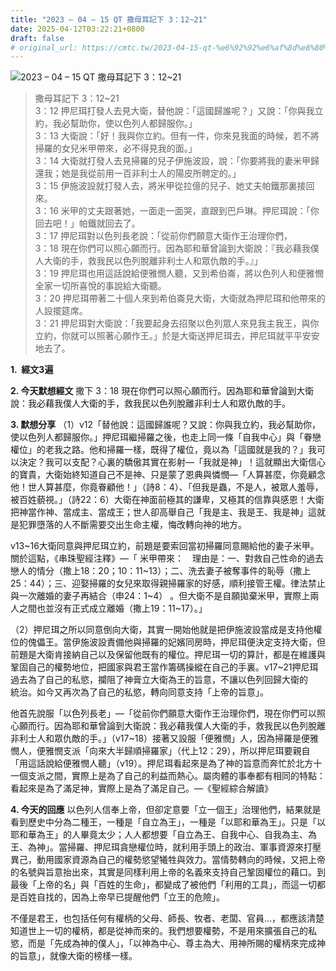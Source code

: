 ```yaml
---
title: "2023 – 04 – 15 QT 撒母耳記下 3：12~21"
date: 2025-04-12T03:22:21+0800
draft: false
# original_url: https://cmtc.tw/2023-04-15-qt-%e6%92%92%e6%af%8d%e8%80%b3%e8%a8%98%e4%b8%8b-3%ef%bc%9a1221
---
```


![2023 – 04 – 15 QT 撒母耳記下 3：12\~21](/images/qt.jpg  "2023 – 04 – 15 QT 撒母耳記下 3：12\~21")

> 撒母耳記下 3：12\~21  
> 3：12 押尼珥打發人去見大衛，替他說：「這國歸誰呢？」又說：「你與我立約，我必幫助你，使以色列人都歸服你。」  
> 3：13 大衛說：「好！我與你立約。但有一件，你來見我面的時候，若不將掃羅的女兒米甲帶來，必不得見我的面。」  
> 3：14 大衛就打發人去見掃羅的兒子伊施波設，說：「你要將我的妻米甲歸還我；她是我從前用一百非利士人的陽皮所聘定的。」  
> 3：15 伊施波設就打發人去，將米甲從拉億的兒子、她丈夫帕鐵那裏接回來。  
> 3：16 米甲的丈夫跟著她，一面走一面哭，直跟到巴戶琳。押尼珥說：「你回去吧！」帕鐵就回去了。  
> 3：17 押尼珥對以色列長老說：「從前你們願意大衛作王治理你們，  
> 3：18 現在你們可以照心願而行。因為耶和華曾論到大衛說：『我必藉我僕人大衛的手，救我民以色列脫離非利士人和眾仇敵的手。』」  
> 3：19 押尼珥也用這話說給便雅憫人聽，又到希伯崙，將以色列人和便雅憫全家一切所喜悅的事說給大衛聽。  
> 3：20 押尼珥帶著二十個人來到希伯崙見大衛，大衛就為押尼珥和他帶來的人設擺筵席。  
> 3：21 押尼珥對大衛說：「我要起身去招聚以色列眾人來見我主我王，與你立約，你就可以照著心願作王。」於是大衛送押尼珥去，押尼珥就平平安安地去了。

**1.  經文3遍**

**2. 今天默想經文**
撒下 3：18 現在你們可以照心願而行。因為耶和華曾論到大衛說：我必藉我僕人大衛的手，救我民以色列脫離非利士人和眾仇敵的手。

**3. 默想分享**
（1）v12「替他說：這國歸誰呢？又說：你與我立約，我必幫助你，使以色列人都歸服你。」押尼珥繼掃羅之後，也走上同一條「自我中心」與「眷戀權位」的老我之路。他和掃羅一樣，既得了權位，竟以為「這國就是我的？」我可以決定？我可以支配？心裏的驕傲其實在影射—「我就是神」！這就顯出大衛信心的寶貴，大衛始終知道自己不是神、只是蒙了恩典與憐憫—「人算甚麼，你竟顧念他！世人算甚麼，你竟眷顧他！」（詩8：4）、「但我是蟲，不是人，被眾人羞辱，被百姓藐視。」（詩22：6）大衛在神面前極其的謙卑，又極其的信靠與感恩！大衛把神當作神、當成主、當成王；世人卻高舉自己「我是主、我是王、我是神」這就是犯罪墮落的人不斷需要交出生命主權，悔改轉向神的地方。

v13\~16大衛同意與押尼珥立約，前題是要索回當初掃羅同意賜給他的妻子米甲。關於這點，《串珠聖經注釋》—「 米甲帶來： 理由是：一、對救自己性命的過去戀人的情分（撒上18：20；10：11\~13）；二、洗去妻子被奪事件的恥辱（撒上25：44）；三、迎娶掃羅的女兒來取得親掃羅家的好感，順利接管王權。律法禁止與一次離婚的妻子再結合（申24：1\~4） 。但大衛不是自願拋棄米甲，實際上兩人之間也並沒有正式成立離婚（撒上19：11\~17）。」

（2）押尼珥之所以同意倒向大衛，其實一開始他就是把伊施波設當成是支持他權位的傀儡王。當伊施波設責備他與掃羅的妃嬪同房時，押尼珥便決定支持大衛，但前題是大衛肯接納自己以及保留他既有的權位。押尼珥一切的算計，都是在維護與鞏固自己的權勢地位，把國家與君王當作籌碼操縱在自己的手裏。v17\~21押尼珥過去為了自己的私慾，攔阻了神膏立大衛為王的旨意，不讓以色列回歸大衛的  
統治。如今又再次為了自己的私慾，轉向同意支持「上帝的旨意」。

他首先說服「以色列長老」—「從前你們願意大衛作王治理你們，現在你們可以照心願而行。因為耶和華曾論到大衛說：我必藉我僕人大衛的手，救我民以色列脫離非利士人和眾仇敵的手。」（v17\~18）接著又設服「便雅憫」人，因為掃羅是便雅憫人，便雅憫支派「向來大半歸順掃羅家」（代上12：29），所以押尼珥要親自「用這話說給便雅憫人聽」（v19）。押尼珥看起來是為了神的旨意而奔忙於北方十一個支派之間，實際上是為了自己的利益而熱心。屬肉體的事奉都有相同的特點：看起來是為了滿足神，實際上是為了滿足自己。—《聖經綜合解讀》

**4. 今天的回應**
以色列人信奉上帝，但卻定意要「立一個王」治理他們，結果就是看到歷史中分為二種王，一種是「自立為王」，一種是「以耶和華為王」。只是「以耶和華為王」的人畢竟太少；人人都想要「自立為王、自我中心、自我為主、為王、為神」。當掃羅、押尼珥貪戀權位時，就利用手頭上的政治、軍事資源來打壓異己，動用國家資源為自己的權勢慾望犧牲與效力。當情勢轉向的時候，又把上帝的名號與旨意抬出來，其實是同樣利用上帝的名義來支持自己鞏固權位的藉口。到最後「上帝的名」與「百姓的生命」，都變成了被他們「利用的工具」，而這一切都是百姓自找的，因為上帝早已提醒他們「立王的危險」。

不僅是君王，也包括任何有權柄的父母、師長、牧者、老闆、官員…，都應該清楚知道世上一切的權柄，都是從神而來的。我們想要權勢，不是用來擴張自己的私慾，而是「先成為神的僕人」，「以神為中心、尊主為大、用神所賜的權柄來完成神的旨意」，就像大衛的榜樣一樣。
